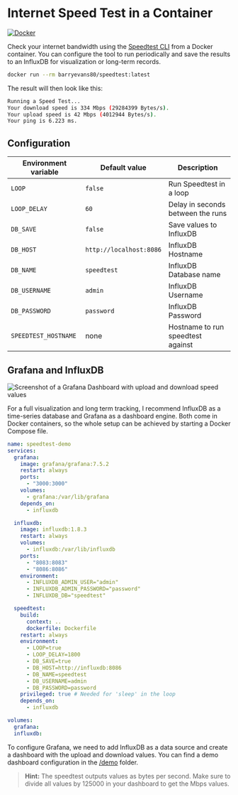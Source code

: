 # Internet Speed Test in a Container

[![Docker](https://img.shields.io/badge/Docker%20Hub-barryevans80/speedtest-blue.svg?logo=docker)](https://hub.docker.com/r/barryevans80/speedtest/)

Check your internet bandwidth using the [Speedtest CLI](https://www.speedtest.net/apps/cli) from a Docker container. You can configure the tool to run periodically and save the results to an InfluxDB for visualization or long-term records.

```bash
docker run --rm barryevans80/speedtest:latest
```

The result will then look like this:

```bash
Running a Speed Test...
Your download speed is 334 Mbps (29284399 Bytes/s).
Your upload speed is 42 Mbps (4012944 Bytes/s).
Your ping is 6.223 ms.
```

## Configuration

| Environment variable | Default value           | Description                       |
|----------------------|-------------------------|-----------------------------------|
| `LOOP`               | `false`                 | Run Speedtest in a loop           |
| `LOOP_DELAY`         | `60`                    | Delay in seconds between the runs |
| `DB_SAVE`            | `false`                 | Save values to InfluxDB           |
| `DB_HOST`            | `http://localhost:8086` | InfluxDB Hostname                 |
| `DB_NAME`            | `speedtest`             | InfluxDB Database name            |
| `DB_USERNAME`        | `admin`                 | InfluxDB Username                 |
| `DB_PASSWORD`        | `password`              | InfluxDB Password                 |
| `SPEEDTEST_HOSTNAME` | none                    | Hostname to run speedtest against |

## Grafana and InfluxDB

![Screenshot of a Grafana Dashboard with upload and download speed values](img/grafana.png)

For a full visualization and long term tracking, I recommend InfluxDB as a time-series database and Grafana as a dashboard engine. Both come in Docker containers, so the whole setup can be achieved by starting a Docker Compose file.

```yaml
name: speedtest-demo
services:
  grafana:
    image: grafana/grafana:7.5.2
    restart: always
    ports:
      - "3000:3000"
    volumes:
      - grafana:/var/lib/grafana
    depends_on:
      - influxdb

  influxdb:
    image: influxdb:1.8.3
    restart: always
    volumes:
      - influxdb:/var/lib/influxdb
    ports:
      - "8083:8083"
      - "8086:8086"
    environment:
      - INFLUXDB_ADMIN_USER="admin"
      - INFLUXDB_ADMIN_PASSWORD="password"
      - INFLUXDB_DB="speedtest"

  speedtest:
    build:
      context: ..
      dockerfile: Dockerfile
    restart: always
    environment:
      - LOOP=true
      - LOOP_DELAY=1800
      - DB_SAVE=true
      - DB_HOST=http://influxdb:8086
      - DB_NAME=speedtest
      - DB_USERNAME=admin
      - DB_PASSWORD=password
    privileged: true # Needed for 'sleep' in the loop
    depends_on:
      - influxdb

volumes:
  grafana:
  influxdb:
```

To configure Grafana, we need to add InfluxDB as a data source and create a dashboard with the upload and download values. You can find a demo dashboard configuration in the [/demo](/demo) folder.

> **Hint:** The speedtest outputs values as bytes per second. Make sure to divide all values by 125000 in your dashboard to get the Mbps values.
